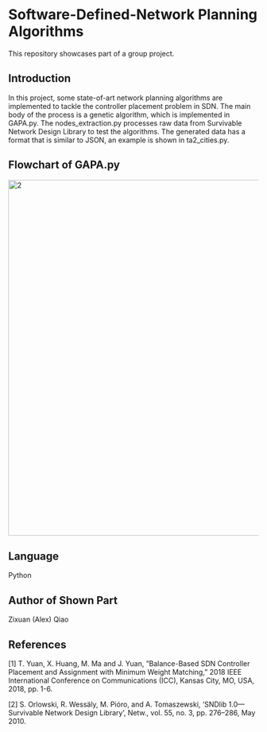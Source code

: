 # Software-Defined-Network Planning Algorithms
This repository showcases part of a group project. 

## Introduction
In this project, some state-of-art network planning algorithms are implemented to tackle the controller placement problem in SDN. The main body of the process is a genetic algorithm, which is implemented in GAPA.py. 
The nodes_extraction.py processes raw data from Survivable Network Design Library to test the algorithms. The generated data has a format that is similar to JSON, an example is shown in ta2_cities.py. 

## Flowchart of GAPA.py
<img width="716" alt="2" src="https://github.com/Zixuan-Qiao/Network_Planning/assets/102449059/4b658d90-3814-418d-b22a-609395f6643a">

## Language
Python

## Author of Shown Part
Zixuan (Alex) Qiao

## References
[1] T. Yuan, X. Huang, M. Ma and J. Yuan, ”Balance-Based SDN Controller Placement and Assignment with Minimum Weight Matching,” 2018 IEEE International Conference on Communications (ICC), Kansas City, MO, USA, 2018, pp. 1-6. 

[2]	S. Orlowski, R. Wessäly, M. Pióro, and A. Tomaszewski, ‘SNDlib 1.0—Survivable Network Design Library’, Netw., vol. 55, no. 3, pp. 276–286, May 2010.
